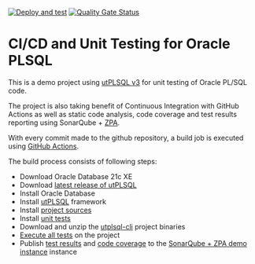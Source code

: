 [![Deploy and test](https://github.com/felipebz/utPLSQL-demo-project/actions/workflows/build.yml/badge.svg)](https://github.com/felipebz/utPLSQL-demo-project/actions/workflows/build.yml)
[![Quality Gate Status](https://sonarqube.felipezorzo.com.br/api/project_badges/measure?project=utPLSQL-demo-project&metric=alert_status)](https://sonarqube.felipezorzo.com.br/dashboard?id=utPLSQL-demo-project)

# CI/CD and Unit Testing for Oracle PLSQL

This is a demo project using [utPLSQL v3](https://github.com/utPLSQL/utPLSQL) for unit testing of Oracle PL/SQL code.

The project is also taking benefit of Continuous Integration with GitHub Actions as well as static code analysis, code coverage and test results reporting using SonarQube + [ZPA](https://felipezorzo.com.br/zpa).

With every commit made to the github repository, a build job is executed using [GitHub Actions](https://github.com/felipebz/utPLSQL-demo-project/actions).

The build process consists of following steps:
- Download Oracle Database 21c XE
- Download [latest release of utPLSQL](https://github.com/utPLSQL/utPLSQL/releases/latest)
- Install Oracle Database
- Install [utPLSQL](https://github.com/utPLSQL/utPLSQL) framework
- Install [project sources](source/install.sh)
- Install [unit tests](test/install.sh)
- Download and unzip the [utplsql-cli](https://github.com/utPLSQL/utPLSQL-cli) project binaries
- [Execute all tests](test/run.sh) on the project
- Publish [test results](https://sonarqube.felipezorzo.com.br/component_measures?metric=tests&id=utPLSQL-demo-project) and [code coverage](https://sonarqube.felipezorzo.com.br/component_measures?metric=coverage&id=utPLSQL-demo-project) to the [SonarQube + ZPA demo instance](https://sonarqube.felipezorzo.com.br/) instance
